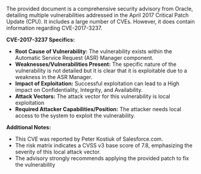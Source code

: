 The provided document is a comprehensive security advisory from Oracle, detailing multiple vulnerabilities addressed in the April 2017 Critical Patch Update (CPU). It includes a large number of CVEs. However, it does contain information regarding CVE-2017-3237.

**CVE-2017-3237 Specifics:**

*   **Root Cause of Vulnerability:** The vulnerability exists within the Automatic Service Request (ASR) Manager component.
*   **Weaknesses/Vulnerabilities Present:** The specific nature of the vulnerability is not detailed but it is clear that it is exploitable due to a weakness in the ASR Manager.
*   **Impact of Exploitation:** Successful exploitation can lead to a High impact on Confidentiality, Integrity, and Availability. 
*   **Attack Vectors:** The attack vector for this vulnerability is local exploitation
*   **Required Attacker Capabilities/Position:** The attacker needs local access to the system to exploit the vulnerability.

**Additional Notes:**

*   This CVE was reported by Peter Kostiuk of Salesforce.com.
*   The risk matrix indicates a CVSS v3 base score of 7.8, emphasizing the severity of this local attack vector.
*   The advisory strongly recommends applying the provided patch to fix the vulnerability